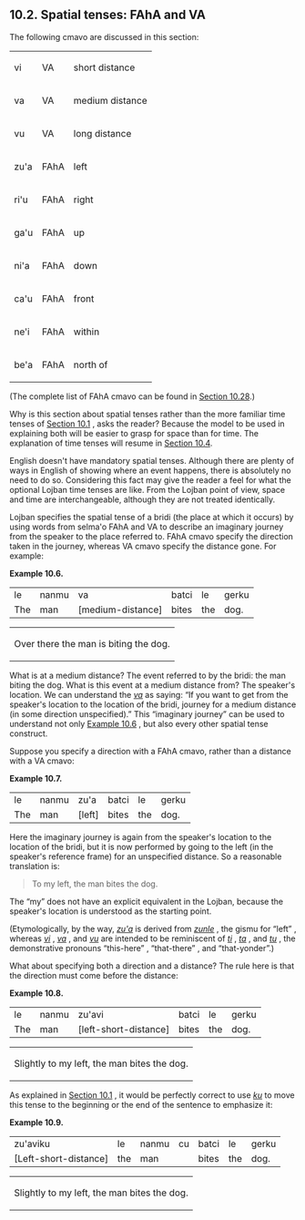 <a id="section-spatial-tenses"></a>10.2. <a id="c10s2"></a>Spatial tenses: FAhA and VA
--------------------------------------------------------------------------------------

The following cmavo are discussed in this section:

<table class="cmavo-list"><colgroup></colgroup><tbody><tr class="cmavo-entry"><td class="cmavo"><p class="cmavo">vi</p></td><td class="selmaho"><p class="selmaho">VA</p></td><td class="description"><p class="description">short distance</p></td></tr><tr class="cmavo-entry"><td class="cmavo"><p class="cmavo">va</p></td><td class="selmaho"><p class="selmaho">VA</p></td><td class="description"><p class="description">medium distance</p></td></tr><tr class="cmavo-entry"><td class="cmavo"><p class="cmavo">vu</p></td><td class="selmaho"><p class="selmaho">VA</p></td><td class="description"><p class="description">long distance</p></td></tr><tr class="cmavo-entry"><td class="cmavo"><p class="cmavo">zu'a</p></td><td class="selmaho"><p class="selmaho">FAhA</p></td><td class="description"><p class="description">left</p></td></tr><tr class="cmavo-entry"><td class="cmavo"><p class="cmavo">ri'u</p></td><td class="selmaho"><p class="selmaho">FAhA</p></td><td class="description"><p class="description">right</p></td></tr><tr class="cmavo-entry"><td class="cmavo"><p class="cmavo">ga'u</p></td><td class="selmaho"><p class="selmaho">FAhA</p></td><td class="description"><p class="description">up</p></td></tr><tr class="cmavo-entry"><td class="cmavo"><p class="cmavo">ni'a</p></td><td class="selmaho"><p class="selmaho">FAhA</p></td><td class="description"><p class="description">down</p></td></tr><tr class="cmavo-entry"><td class="cmavo"><p class="cmavo">ca'u</p></td><td class="selmaho"><p class="selmaho">FAhA</p></td><td class="description"><p class="description">front</p></td></tr><tr class="cmavo-entry"><td class="cmavo"><p class="cmavo">ne'i</p></td><td class="selmaho"><p class="selmaho">FAhA</p></td><td class="description"><p class="description">within</p></td></tr><tr class="cmavo-entry"><td class="cmavo"><p class="cmavo">be'a</p></td><td class="selmaho"><p class="selmaho">FAhA</p></td><td class="description"><p class="description">north of</p></td></tr></tbody></table>

(The complete list of FAhA cmavo can be found in [Section 10.28](../section-direction-cmavo).)

Why is this section about spatial tenses rather than the more familiar time tenses of [Section 10.1](../chapter-tenses#section-tenses-introduction) , asks the reader? Because the model to be used in explaining both will be easier to grasp for space than for time. The explanation of time tenses will resume in [Section 10.4](../section-temporal-tenses).

<a id="id-1.11.4.6.1" class="indexterm"></a><a id="id-1.11.4.6.2" class="indexterm"></a><a id="id-1.11.4.6.3" class="indexterm"></a><a id="id-1.11.4.6.4" class="indexterm"></a>English doesn't have mandatory spatial tenses. Although there are plenty of ways in English of showing where an event happens, there is absolutely no need to do so. Considering this fact may give the reader a feel for what the optional Lojban time tenses are like. From the Lojban point of view, space and time are interchangeable, although they are not treated identically.

<a id="id-1.11.4.7.1" class="indexterm"></a><a id="id-1.11.4.7.2" class="indexterm"></a><a id="id-1.11.4.7.3" class="indexterm"></a><a id="id-1.11.4.7.4" class="indexterm"></a><a id="id-1.11.4.7.5" class="indexterm"></a><a id="id-1.11.4.7.6" class="indexterm"></a>Lojban specifies the spatial tense of a bridi (the place at which it occurs) by using words from selma'o FAhA and VA to describe an imaginary journey from the speaker to the place referred to. FAhA cmavo specify the direction taken in the journey, whereas VA cmavo specify the distance gone. For example:

<div class="interlinear-gloss-example example">
<a id="example-random-id-hNAJ"></a>

**Example 10.6. <a id="c10e2d1"></a>** 

<table class="interlinear-gloss"><colgroup></colgroup><tbody><tr class="jbo"><td>le</td><td>nanmu</td><td>va</td><td>batci</td><td>le</td><td>gerku</td></tr><tr class="gloss"><td>The</td><td>man</td><td>[medium-distance]</td><td>bites</td><td>the</td><td>dog.</td></tr></tbody></table>

<table class="interlinear-gloss"><tbody><tr class="para"><td colspan="12321"><p class="natlang">Over there the man is biting the dog.</p></td></tr></tbody></table>

</div>  

<a id="id-1.11.4.9.1" class="indexterm"></a><a id="id-1.11.4.9.2" class="indexterm"></a><a id="id-1.11.4.9.3" class="indexterm"></a><a id="id-1.11.4.9.4" class="indexterm"></a><a id="id-1.11.4.9.5" class="indexterm"></a>What is at a medium distance? The event referred to by the bridi: the man biting the dog. What is this event at a medium distance from? The speaker's location. We can understand the _<a id="id-1.11.4.9.6.1" class="indexterm"></a>[_va_](../go01#valsi-va)_ as saying: “If you want to get from the speaker's location to the location of the bridi, journey for a medium distance (in some direction unspecified).” This “imaginary journey” can be used to understand not only [Example 10.6](../section-spatial-tenses#example-random-id-hNAJ) , but also every other spatial tense construct.

<a id="id-1.11.4.10.1" class="indexterm"></a><a id="id-1.11.4.10.2" class="indexterm"></a><a id="id-1.11.4.10.3" class="indexterm"></a>Suppose you specify a direction with a FAhA cmavo, rather than a distance with a VA cmavo:

<div class="interlinear-gloss-example example">
<a id="example-random-id-5Qxr"></a>

**Example 10.7. <a id="c10e2d2"></a>** 

<table class="interlinear-gloss"><colgroup></colgroup><tbody><tr class="jbo"><td>le</td><td>nanmu</td><td>zu'a</td><td>batci</td><td>le</td><td>gerku</td></tr><tr class="gloss"><td>The</td><td>man</td><td>[left]</td><td>bites</td><td>the</td><td>dog.</td></tr></tbody></table>

</div>  

Here the imaginary journey is again from the speaker's location to the location of the bridi, but it is now performed by going to the left (in the speaker's reference frame) for an unspecified distance. So a reasonable translation is:

> To my left, the man bites the dog.

The “my” does not have an explicit equivalent in the Lojban, because the speaker's location is understood as the starting point.

<a id="id-1.11.4.15.1" class="indexterm"></a><a id="id-1.11.4.15.2" class="indexterm"></a>(Etymologically, by the way, _<a id="id-1.11.4.15.3.1" class="indexterm"></a>[_zu'a_](../go01#valsi-zuha)_ is derived from _<a id="id-1.11.4.15.4.1" class="indexterm"></a>[_zunle_](../go01#valsi-zunle)_ , the gismu for “left” , whereas _<a id="id-1.11.4.15.6.1" class="indexterm"></a>[_vi_](../go01#valsi-vi)_ , _<a id="id-1.11.4.15.7.1" class="indexterm"></a>[_va_](../go01#valsi-va)_ , and _<a id="id-1.11.4.15.8.1" class="indexterm"></a>[_vu_](../go01#valsi-vu)_ are intended to be reminiscent of _<a id="id-1.11.4.15.9.1" class="indexterm"></a>[_ti_](../go01#valsi-ti)_ , _<a id="id-1.11.4.15.10.1" class="indexterm"></a>[_ta_](../go01#valsi-ta)_ , and _<a id="id-1.11.4.15.11.1" class="indexterm"></a>[_tu_](../go01#valsi-tu)_ , the demonstrative pronouns “this-here” , “that-there” , and “that-yonder”.)

<a id="id-1.11.4.16.1" class="indexterm"></a><a id="id-1.11.4.16.2" class="indexterm"></a><a id="id-1.11.4.16.3" class="indexterm"></a><a id="id-1.11.4.16.4" class="indexterm"></a><a id="id-1.11.4.16.5" class="indexterm"></a>What about specifying both a direction and a distance? The rule here is that the direction must come before the distance:

<div class="interlinear-gloss-example example">
<a id="example-random-id-LEIm"></a>

**Example 10.8. <a id="c10e2d3"></a>** 

<table class="interlinear-gloss"><colgroup></colgroup><tbody><tr class="jbo"><td>le</td><td>nanmu</td><td>zu'avi</td><td>batci</td><td>le</td><td>gerku</td></tr><tr class="gloss"><td>The</td><td>man</td><td>[left-short-distance]</td><td>bites</td><td>the</td><td>dog.</td></tr></tbody></table>

<table class="interlinear-gloss"><tbody><tr class="para"><td colspan="12321"><p class="natlang">Slightly to my left, the man bites the dog.</p></td></tr></tbody></table>

</div>  

As explained in [Section 10.1](../chapter-tenses#section-tenses-introduction) , it would be perfectly correct to use _<a id="id-1.11.4.18.2.1" class="indexterm"></a>[_ku_](../go01#valsi-ku)_ to move this tense to the beginning or the end of the sentence to emphasize it:

<div class="interlinear-gloss-example example">
<a id="example-random-id-uCGa"></a>

**Example 10.9. <a id="c10e2d4"></a>** 

<table class="interlinear-gloss"><colgroup></colgroup><tbody><tr class="jbo"><td>zu'aviku</td><td>le</td><td>nanmu</td><td>cu</td><td>batci</td><td>le</td><td>gerku</td></tr><tr class="gloss"><td>[Left-short-distance]</td><td>the</td><td>man</td><td></td><td>bites</td><td>the</td><td>dog.</td></tr></tbody></table>

<table class="interlinear-gloss"><tbody><tr class="para"><td colspan="12321"><p class="natlang">Slightly to my left, the man bites the dog.</p></td></tr></tbody></table>

</div>